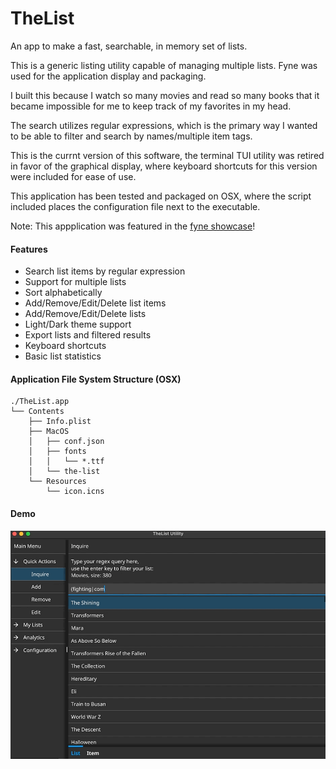 # TheList
An app to make a fast, searchable, in memory set of lists.

This is a generic listing utility capable of managing multiple lists. Fyne was used for the application display and packaging.

I built this because I watch so many movies and read so many books that it became impossible for me to keep track of my favorites in my head.

The search utilizes regular expressions, which is the primary way I wanted to be able to filter and search by names/multiple item tags.

This is the currnt version of this software, the terminal TUI utility was retired in favor of the graphical display, where keyboard shortcuts for this version were included for ease of use.

This application has been tested and packaged on OSX, where the script included places the configuration file next to the executable.

Note: This appplication was featured in the [fyne showcase](https://apps.fyne.io/apps/com.vancise.TheList.html)!

#### Features
- Search list items by regular expression
- Support for multiple lists
- Sort alphabetically
- Add/Remove/Edit/Delete list items
- Add/Remove/Edit/Delete lists
- Light/Dark theme support
- Export lists and filtered results
- Keyboard shortcuts
- Basic list statistics

#### Application File System Structure (OSX)
```
./TheList.app
└── Contents
    ├── Info.plist
    ├── MacOS
    │   ├── conf.json
    │   ├── fonts
    │   │   └── *.ttf
    │   └── the-list
    └── Resources
        └── icon.icns
```

#### Demo

![](demo_fyne_v2.gif)
